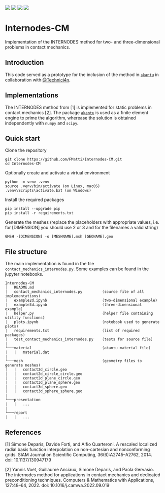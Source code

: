 ![](https://img.shields.io/badge/status-finished-green?style=flat-square)
![](https://img.shields.io/badge/licence-MIT-green?style=flat-square)
![](https://img.shields.io/badge/language-Python-blue?style=flat-square)
![](https://img.shields.io/badge/requirement-akantu-blue?style=flat-square)

# Internodes-CM

Implementation of the INTERNODES method for two- and three-dimensional problems in contact mechanics.

## Introduction

This code served as a prototype for the inclusion of the method in [`akantu`](https://gitlab.com/akantu/akantu/-/tree/features/40-contact-using-the-internodes-method) in collaboration with [@Technici4n](https://github.com/Technici4n).

## Implementations
The INTERNODES method from [1] is implemented for static problems in contact mechanics [2]. The package [`akantu`](https://gitlab.com/akantu/akantu/) is used as a finite element engine to prime the algorithm, wherease the solution is obtained independently with `numpy` and `scipy`.

## Quick start

Clone the repository
```[bash]
git clone https://github.com/FMatti/Internodes-CM.git
cd Internodes-CM
```

Optionally create and activate a virtual environment
```[bash]
python -m venv .venv
source .venv/bin/activate (on Linux, macOS)
.venv\Scripts\activate.bat (on Windows)
```

Install the required packages
```[bash]
pip install --upgrade pip
pip install -r requirements.txt
```

Generate the meshes (replace the placeholders with appropriate values, i.e. for [DIMENSION] you should use 2 or 3 and for the filenames a valid string)
```[bash]
GMSH -[DIMENSION] -o [MESHNAME].msh [GEONAME].geo
```

## File structure
The main implementation is found in the file `contact_mechanics_internodes.py`. Some examples can be found in the jupyter notebooks.

```
Internodes-CM
│   README.md
|   contact_mechanics_internodes.py         (source file of all implementations)
|   example2d.ipynb                         (two-dimensional example)
|   example3d.ipynb                         (three-dimensional example)
|   helper.py                               (helper file containing utility functions) 
|   plots.ipynb                             (notebook used to generate plots)
|   requirements.txt                        (list of required packages)
|   test_contact_mechanics_internodes.py    (tests for source file)
|
└───material                                (akantu material file)
|   |   material.dat                       
|
└───mesh                                    (geometry files to generate meshes)
|   |   contact2d_circle.geo                 
|   |   contact2d_circle_circle.geo
|   |   contact2d_plane_circle.geo
|   |   contact3d_plane_sphere.geo
|   |   contact3d_sphere.geo
|   |   contact3d_sphere_sphere.geo 
|
└───presentation
|   |   ...
|
└───report
|   |   ...
```

## References

[1] Simone Deparis, Davide Forti, and Alfio Quarteroni. A rescaled localized radial basis function interpolation on non-cartesian and nonconforming grids. SIAM Journal on Scientific Computing, 36(6):A2745–A2762, 2014. doi: 10.1137/130947179

[2] Yannis Voet, Guillaume Anciaux, Simone Deparis, and Paola Gervasio. The internodes method for applications in contact mechanics and dedicated preconditioning techniques. Computers & Mathematics with Applications, 127:48–64, 2022. doi: 10.1016/j.camwa.2022.09.019
